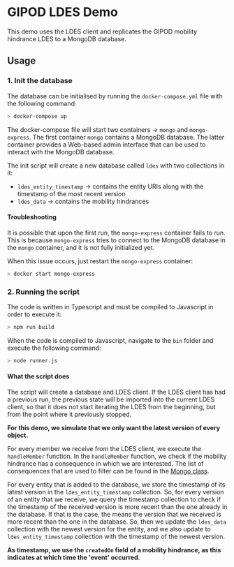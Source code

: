# GIPOD LDES Demo

This demo uses the LDES client and replicates the GIPOD mobility hindrance LDES to a MongoDB database.

## Usage

### 1. Init the database

The database can be initialised by running the `docker-compose.yml` file with the following command:
```bash
> docker-compose up
```

The docker-compose file will start two containers → `mongo` and `mongo-express`. The first container `mongo` contains a MongoDB database. The latter container provides a Web-based admin interface that can be used to interact with the MongoDB database.

The init script will create a new database called `ldes` with two collections in it:
- `ldes_entity_timestamp` → contains the entity URIs along with the timestamp of the most recent version
- `ldes_data` → contains the mobility hindrances

#### Troubleshooting

It is possible that upon the first run, the `mongo-express` container fails to run. This is because `mongo-express` tries to connect to the MongoDB database in the `mongo` container, and it is not fully initialized yet.

When this issue occurs, just restart the `mongo-express` container:
```bash
> docker start mongo-express
``` 

### 2. Running the script

The code is written in Typescript and must be compiled to Javascript in order to execute it:
```bash
> npm run build
```

When the code is compiled to Javascript, navigate to the `bin` folder and execute the following command:
```bash
> node runner.js
```

#### What the script does

The script will create a database and LDES client. If the LDES client has had a previous run, the previous state will be imported into the current LDES client, so that it does not start iterating the LDES from the beginning, but from the point where it previously stopped.

**For this demo, we simulate that we only want the latest version of every object.**

For every member we receive from the LDES client, we execute the `handleMember` function.
In the `handleMember` function, we check if the mobility hindrance has a consequence in which we are interested. The list of consequences that are used to filter can be found in the [Mongo class](./lib/Mongo.ts).

For every entity that is added to the database, we store the timestamp of its latest version in the `ldes_entity_timestamp` collection. So, for every version of an entity that we receive, we query the timestamp collection to check if the timestamp of the received version is more recent than the one already in the database. If that is the case, the means the version that we received is more recent than the one in the database. So, then we update the `ldes_data` collection with the newest version for the entity, and we also update to `ldes_entity_timestamp` collection with the timestamp of the newest version.

**As timestamp, we use the `createdOn` field of a mobility hindrance, as this indicates at which time the 'event' occurred.**
